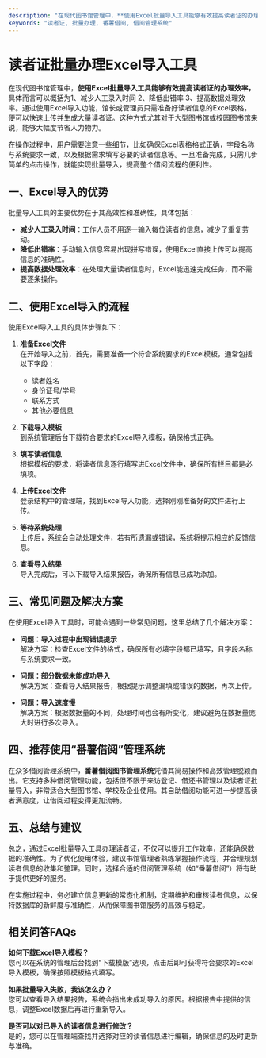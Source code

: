 ```yaml
---
description: "在现代图书馆管理中，**使用Excel批量导入工具能够有效提高读者证的办理效率，** 具体而言可以概括为1、减少人工录入时间 2、降低出错率 3、提高数据处理效率。通过使用Excel导入功能，馆长或管理员只需准备好读者信息的Excel表格，便可以快速上传并生成大量读者证。这种方式尤其对于大型图书馆或校园图书馆来说，能够大幅度节省人力物力。"
keywords: "读者证, 批量办理, 番薯借阅, 借阅管理系统"
---
```

# 读者证批量办理Excel导入工具

在现代图书馆管理中，**使用Excel批量导入工具能够有效提高读者证的办理效率，** 具体而言可以概括为1、减少人工录入时间 2、降低出错率 3、提高数据处理效率。通过使用Excel导入功能，馆长或管理员只需准备好读者信息的Excel表格，便可以快速上传并生成大量读者证。这种方式尤其对于大型图书馆或校园图书馆来说，能够大幅度节省人力物力。

在操作过程中，用户需要注意一些细节，比如确保Excel表格格式正确，字段名称与系统要求一致，以及根据需求填写必要的读者信息等。一旦准备完成，只需几步简单的点击操作，就能实现批量导入，提高整个借阅流程的便利性。

## **一、Excel导入的优势**

批量导入工具的主要优势在于其高效性和准确性，具体包括：

- **减少人工录入时间**：工作人员不用逐一输入每位读者的信息，减少了重复劳动。
- **降低出错率**：手动输入信息容易出现拼写错误，使用Excel直接上传可以提高信息的准确性。
- **提高数据处理效率**：在处理大量读者信息时，Excel能迅速完成任务，而不需要逐条操作。

## **二、使用Excel导入的流程**

使用Excel导入工具的具体步骤如下：

1. **准备Excel文件**  
   在开始导入之前，首先，需要准备一个符合系统要求的Excel模板，通常包括以下字段：
   - 读者姓名
   - 身份证号/学号
   - 联系方式
   - 其他必要信息

2. **下载导入模板**  
   到系统管理后台下载符合要求的Excel导入模板，确保格式正确。

3. **填写读者信息**  
   根据模板的要求，将读者信息逐行填写进Excel文件中，确保所有栏目都是必填项。

4. **上传Excel文件**  
   登录结构中的管理端，找到Excel导入功能，选择刚刚准备好的文件进行上传。

5. **等待系统处理**  
   上传后，系统会自动处理文件，若有所遗漏或错误，系统将提示相应的反馈信息。

6. **查看导入结果**  
   导入完成后，可以下载导入结果报告，确保所有信息已成功添加。

## **三、常见问题及解决方案**

在使用Excel导入工具时，可能会遇到一些常见问题，这里总结了几个解决方案：

- **问题：导入过程中出现错误提示**  
  解决方案：检查Excel文件的格式，确保所有必填字段都已填写，且字段名称与系统要求一致。

- **问题：部分数据未能成功导入**  
  解决方案：查看导入结果报告，根据提示调整漏填或错误的数据，再次上传。

- **问题：导入速度慢**  
  解决方案：根据数据量的不同，处理时间也会有所变化，建议避免在数据量庞大时进行多次导入。

## **四、推荐使用“番薯借阅”管理系统**

在众多借阅管理系统中，**番薯借阅图书管理系统**凭借其简易操作和高效管理脱颖而出。它支持多种借阅管理功能，包括但不限于来访登记、借还书管理以及读者证批量导入，非常适合大型图书馆、学校及企业使用。其自助借阅功能可进一步提高读者满意度，让借阅过程变得更加流畅。

## **五、总结与建议**

总之，通过Excel批量导入工具办理读者证，不仅可以提升工作效率，还能确保数据的准确性。为了优化使用体验，建议书馆管理者熟练掌握操作流程，并合理规划读者信息的收集和整理。同时，选择合适的借阅管理系统（如“番薯借阅”）将有助于提供更好的服务。

在实施过程中，务必建立信息更新的常态化机制，定期维护和审核读者信息，以保持数据库的新鲜度与准确性，从而保障图书馆服务的高效与稳定。

## 相关问答FAQs

**如何下载Excel导入模板？**  
您可以在系统的管理后台找到“下载模版”选项，点击后即可获得符合要求的Excel导入模板，确保按照模板格式填写。

**如果批量导入失败，我该怎么办？**  
您可以查看导入结果报告，系统会指出未成功导入的原因。根据报告中提供的信息，调整Excel数据后再进行重新导入。

**是否可以对已导入的读者信息进行修改？**  
是的，您可以在管理端查找并选择对应的读者信息进行编辑，确保信息的及时更新与准确。
